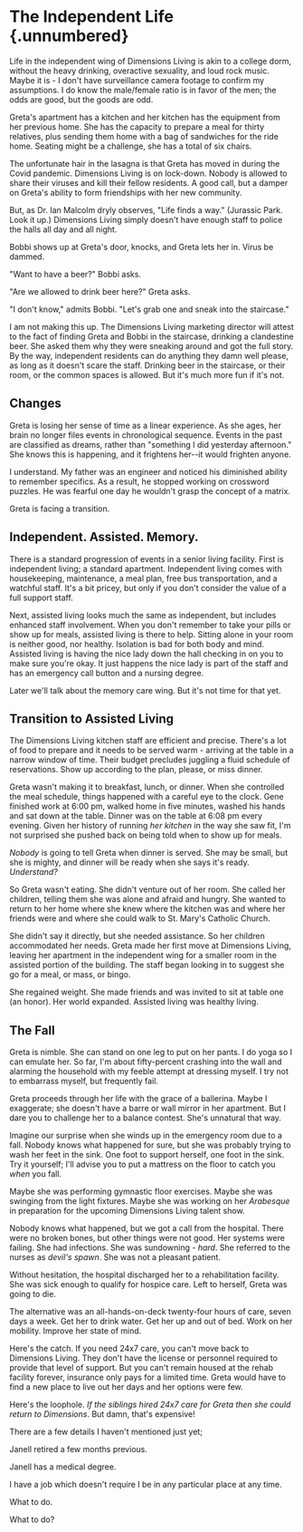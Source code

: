 # The Independent Life {.unnumbered}

Life in the independent wing of Dimensions Living is akin to a college dorm, without the heavy drinking, overactive sexuality, and loud rock music. Maybe it is - I don't have surveillance camera footage to confirm my assumptions. I do know the male/female ratio is in favor of the men; the odds are good, but the goods are odd.

Greta's apartment has a kitchen and her kitchen has the equipment from her previous home. She has the capacity to prepare a meal for thirty relatives, plus sending them home with a bag of sandwiches for the ride home. Seating might be a challenge, she has a total of six chairs.

The unfortunate hair in the lasagna is that Greta has moved in during the Covid pandemic. Dimensions Living is on lock-down. Nobody is allowed to share their viruses and kill their fellow residents. A good call, but a damper on Greta's ability to form friendships with her new community.

But, as Dr. Ian Malcolm dryly observes, "Life finds a way." (Jurassic Park. Look it up.) Dimensions Living simply doesn't have enough staff to police the halls all day and all night.

Bobbi shows up at Greta's door, knocks, and Greta lets her in. Virus be dammed.

"Want to have a beer?" Bobbi asks.

"Are we allowed to drink beer here?" Greta asks.

"I don't know," admits Bobbi. "Let's grab one and sneak into the staircase."

I am not making this up. The Dimensions Living marketing director will attest to the fact of finding Greta and Bobbi in the staircase, drinking a clandestine beer. She asked them why they were sneaking around and got the full story. By the way, independent residents can do anything they damn well please, as long as it doesn't scare the staff. Drinking beer in the staircase, or their room, or the common spaces is allowed. But it's much more fun if it's not.

## Changes

Greta is losing her sense of time as a linear experience. As she ages, her brain no longer files events in chronological sequence. Events in the past are classified as dreams, rather than "something I did yesterday afternoon." She knows this is happening, and it frightens her--it would frighten anyone.

I understand. My father was an engineer and noticed his diminished ability to remember specifics. As a result, he stopped working on crossword puzzles. He was fearful one day he wouldn't grasp the concept of a matrix.

Greta is facing a transition.

## Independent. Assisted. Memory.

There is a standard progression of events in a senior living facility. First is independent living; a standard apartment. Independent living comes with housekeeping, maintenance, a meal plan, free bus transportation, and a watchful staff. It's a bit pricey, but only if you don't consider the value of a full support staff.

Next, assisted living looks much the same as independent, but includes enhanced staff involvement. When you don't remember to take your pills or show up for meals, assisted living is there to help. Sitting alone in your room is neither good, nor healthy. Isolation is bad for both body and mind. Assisted living is having the nice lady down the hall checking in on you to make sure you're okay. It just happens the nice lady is part of the staff and has an emergency call button and a nursing degree.

Later we'll talk about the memory care wing. But it's not time for that yet.

## Transition to Assisted Living

The Dimensions Living kitchen staff are efficient and precise. There's a lot of food to prepare and it needs to be served warm - arriving at the table in a narrow window of time. Their budget precludes juggling a fluid schedule of reservations. Show up according to the plan, please, or miss dinner.

Greta wasn't making it to breakfast, lunch, or dinner. When she controlled the meal schedule, things happened with a careful eye to the clock. Gene finished work at 6:00 pm, walked home in five minutes, washed his hands and sat down at the table. Dinner was on the table at 6:08 pm every evening. Given her history of running *her kitchen* in the way she saw fit, I'm not surprised she pushed back on being told when to show up for meals.

*Nobody* is going to tell Greta when dinner is served. She may be small, but she is mighty, and dinner will be ready when she says it's ready. *Understand?*

So Greta wasn't eating. She didn't venture out of her room. She called her children, telling them she was alone and afraid and hungry. She wanted to return to her home where she knew where the kitchen was and where her friends were and where she could walk to St. Mary's Catholic Church.

She didn't say it directly, but she needed assistance. So her children accommodated her needs. Greta made her first move at Dimensions Living, leaving her apartment in the independent wing for a smaller room in the assisted portion of the building. The staff began looking in to suggest she go for a meal, or mass, or bingo.

She regained weight. She made friends and was invited to sit at table one (an honor). Her world expanded. Assisted living was healthy living.

## The Fall

Greta is nimble. She can stand on one leg to put on her pants. I do yoga so I can emulate her. So far, I'm about fifty-percent crashing into the wall and alarming the household with my feeble attempt at dressing myself. I try not to embarrass myself, but frequently fail.

Greta proceeds through her life with the grace of a ballerina. Maybe I exaggerate; she doesn't have a barre or wall mirror in her apartment. But I dare you to challenge her to a balance contest. She's unnatural that way.

Imagine our surprise when she winds up in the emergency room due to a fall. Nobody knows what happened for sure, but she was probably trying to wash her feet in the sink. One foot to support herself, one foot in the sink. Try it yourself; I'll advise you to put a mattress on the floor to catch you *when* you fall.

Maybe she was performing gymnastic floor exercises. Maybe she was swinging from the light fixtures. Maybe she was working on her *Arabesque* in preparation for the upcoming Dimensions Living talent show.

Nobody knows what happened, but we got a call from the hospital. There were no broken bones, but other things were not good. Her systems were failing. She had infections. She was sundowning - *hard*. She referred to the nurses as *devil's spawn*. She was not a pleasant patient.

Without hesitation, the hospital discharged her to a rehabilitation facility. She was sick enough to qualify for hospice care. Left to herself, Greta was going to die.

The alternative was an all-hands-on-deck twenty-four hours of care, seven days a week. Get her to drink water. Get her up and out of bed. Work on her mobility. Improve her state of mind.

Here's the catch. If you need 24x7 care, you can't move back to Dimensions Living. They don't have the license or personnel required to provide that level of support. But you can't remain housed at the rehab facility forever, insurance only pays for a limited time. Greta would have to find a new place to live out her days and her options were few.

Here's the loophole. *If the siblings hired 24x7 care for Greta then she could return to Dimensions*. But damn, that's expensive!

There are a few details I haven't mentioned just yet;

Janell retired a few months previous.

Janell has a medical degree.

I have a job which doesn't require I be in any particular place at any time.

What to do.

What to do?
